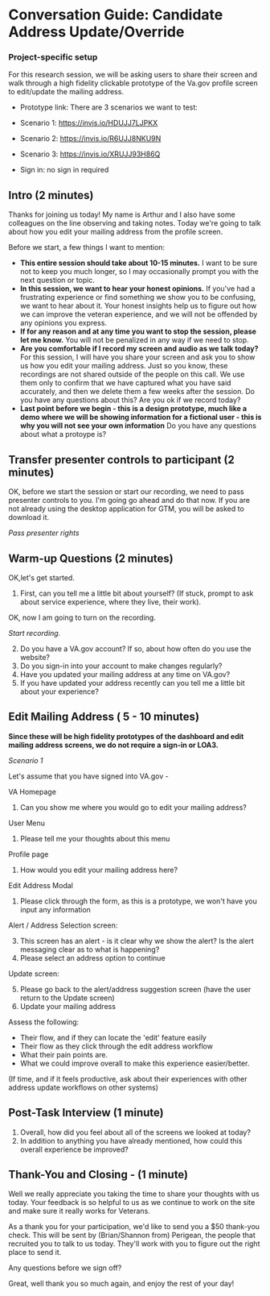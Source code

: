 # Conversation Guide: Candidate Address Update/Override

### Project-specific setup

For this research session, we will be asking users to share their screen and walk through a high fidelity clickable prototype of the Va.gov profile screen to edit/update the mailing address.

- Prototype link:  There are 3 scenarios we want to test:
 - Scenario 1:  https://invis.io/HDUJJ7LJPKX
 - Scenario 2:  https://invis.io/R6UJJ8NKU9N
 - Scenario 3:  https://invis.io/XRUJJ93H86Q
 
- Sign in: no sign in required

## Intro (2 minutes)

Thanks for joining us today! My name is Arthur and I also have some colleagues on the line observing and taking notes. Today we're going to talk about how you edit your mailing address from the profile screen.

Before we start, a few things I want to mention:

- **This entire session should take about 10-15 minutes.** I want to be sure not to keep you much longer, so I may occasionally prompt you with the next question or topic.
- **In this session, we want to hear your honest opinions.** If you've had a frustrating experience or find something we show you to be confusing, we want to hear about it. Your honest insights help us to figure out how we can improve the veteran experience, and we will not be offended by any opinions you express.
- **If for any reason and at any time you want to stop the session, please let me know.** You will not be penalized in any way if we need to stop.
- **Are you comfortable if I record my screen and audio as we talk today?** For this session, I will have you share your screen and ask you to show us how you edit your mailing address. Just so you know, these recordings are not shared outside of the people on this call. We use them only to confirm that we have captured what you have said accurately, and then we delete them a few weeks after the session. Do you have any questions about this? Are you ok if we record today?
-  **Last point before we begin - this is a design prototype, much like a demo where we will be showing information for a fictional user - this is why you will not see your own information** Do you have any questions about what a protoype is?

## Transfer presenter controls to participant (2 minutes)

OK, before we start the session or start our recording, we need to pass presenter controls to you. I'm going go ahead and do that now. If you are not already using the desktop application for GTM, you will be asked to download it.

*Pass presenter rights*

## Warm-up Questions (2 minutes)

OK,let's get started.

1. First, can you tell me a little bit about yourself? (If stuck, prompt to ask about service experience, where they live, their work).

OK, now I am going to turn on the recording.

*Start recording.*

2. Do you have a VA.gov account? If so, about how often do you use the website?
3. Do you sign-in into your account to make changes regularly?
4. Have you updated your mailing address at any time on VA.gov?
5. If you have updated your address recently can you tell me a little bit about your experience?

## Edit Mailing Address ( 5 - 10 minutes)

**Since these will be high fidelity prototypes of the dashboard and edit mailing address screens, we do not require a sign-in or LOA3.**

*Scenario 1*

Let's assume that you have signed into VA.gov - 

VA Homepage
1. Can you show me where you would go to edit your mailing address?

User Menu
1.  Please tell me your thoughts about this menu

Profile page
1.  How would you edit your mailing address here?

Edit Address Modal
1. Please click through the form, as this is a prototype, we won't have you input any information

Alert / Address Selection screen:

3. This screen has an alert - is it clear why we show the alert?  Is the alert messaging clear as to what is happening?
4. Please select an address option to continue

Update screen:

5.  Please go back to the alert/address suggestion screen (have the user return to the Update screen)
6.  Update your mailing address

Assess the following:

- Their flow, and if they can locate the 'edit' feature easily
- Their flow as they click through the edit address workflow
- What their pain points are.
- What we could improve overall to make this experience easier/better.

(If time, and if it feels productive, ask about their experiences with other address update workflows on other systems)


## Post-Task Interview (1 minute)

1. Overall, how did you feel about all of the screens we looked at today?
2. In addition to anything you have already mentioned, how could this overall experience be improved?

## Thank-You and Closing - (1 minute)

Well we really appreciate you taking the time to share your thoughts with us today. Your feedback is so helpful to us as we continue to work on the site and make sure it really works for Veterans.

As a thank you for your participation, we'd like to send you a $50 thank-you check. This will be sent by (Brian/Shannon from) Perigean, the people that recruited you to talk to us today. They'll work with you to figure out the right place to send it.

Any questions before we sign off?

Great, well thank you so much again, and enjoy the rest of your day!
